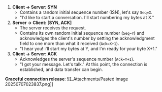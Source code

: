 1. **Client -> Server: SYN** 
	- Contains a random initial sequence number (ISN), let's say `Seq=X`.
	- "I'd like to start a conversation. I'll start numbering my bytes at X."
2. **Server -> Client: [SYN, ACK]**
	-  The server receives the request. 
	- Contains its own random initial sequence number (`Seq=Y`) and acknowledges the client's number by setting the acknowledgment field to one more than what it received (`Ack=X+1`).
	- "I hear you! I'll start my bytes at Y, and I'm ready for your byte X+1."
3. **Client -> Server: ACK**
	- Acknowledges the server's sequence number (`Ack=Y+1`).
	- "I got your message. Let's talk."
At this point, the connection is established, and data transfer can begin.

**Graceful connection release**:
![[_Attachments/Pasted image 20250707023837.png]]